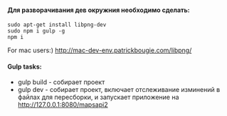 #### Для разворачивания дев окружния необходимо сделать:
```
sudo apt-get install libpng-dev
sudo npm i gulp -g
npm i
```

For mac users:) http://mac-dev-env.patrickbougie.com/libpng/

#### Gulp tasks:
* gulp build - собирает проект
* gulp dev - собирает проект, включает отслеживание изминений в файлах для пересборки, и запускает приложение на http://127.0.0.1:8080/mapsapi2

